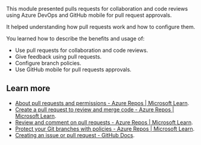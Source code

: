 This module presented pulls requests for collaboration and code reviews using Azure DevOps and GitHub mobile for pull request approvals.

It helped understanding how pull requests work and how to configure them.

You learned how to describe the benefits and usage of:

 -  Use pull requests for collaboration and code reviews.
 -  Give feedback using pull requests.
 -  Configure branch policies.
 -  Use GitHub mobile for pull requests approvals.

## Learn more

 -  [About pull requests and permissions - Azure Repos \| Microsoft Learn](/azure/devops/repos/git/about-pull-requests).
 -  [Create a pull request to review and merge code - Azure Repos \| Microsoft Learn](/azure/devops/repos/git/pull-requests).
 -  [Review and comment on pull requests - Azure Repos \| Microsoft Learn](/azure/devops/repos/git/review-pull-requests).
 -  [Protect your Git branches with policies - Azure Repos \| Microsoft Learn](/azure/devops/repos/git/branch-policies).
 -  [Creating an issue or pull request - GitHub Docs](https://docs.github.com/desktop/contributing-and-collaborating-using-github-desktop/working-with-your-remote-repository-on-github-or-github-enterprise/creating-an-issue-or-pull-request).
